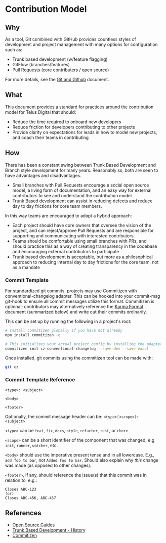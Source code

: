 # Contribution Model

## Why

As a tool, Git combined with GitHub provides countless styles of development and project management with many options for configuration such as:

- Trunk based development (w/feature flagging)
- GitFlow (branches/features)
- Pull Requests (core contributers / open source)

For more details, see the [Git and Github][git-ra] document.

## What

This document provides a standard for practices around the contribution model for Telus Digital that should:

- Reduce the time required to onboard new developers
- Reduce friction for developers contributing to other projects
- Provide clarity on expectations for leads in how to model new projects, and coach their teams in contributing
    
## How

There has been a constant swing between Trunk Based Development and Branch style development for many years. Reasonably so, both are seen to have advantages and disadvantages.

- Small branches with Pull Requests encourage a social open source model, a living form of documentation, and an easy way for external contributors to see and understand the contribution model
- Trunk Based development can assist in reducing defects and reduce day to day frictions for core team members. 

In this way teams are encouraged to adopt a hybrid approach:

- Each project should have core owners that oversee the vision of the project, and can reject/approve Pull Requests and are responsible for supporting and communicating with interested contributors.
- Teams should be comfortable using small branches with PRs, and should practice this as a way of creating transparency in the codebase and encouraging external contributors to participate
- Trunk based development is acceptable, but more as a philosophical approach to reducing internal day to day frictions for the core team, not as a mandate
 
### Commit Template

For standardized git commits, projects may use Commitizen with conventional-changelog adapter. This can be hooked into your commit-msg git-hook to ensure all commit messages utilize this format. Commitizen is optional; contributors may alternatively reference the [Karma Format][karma] document (summarized below) and write out their commits ordinarily.

This can be set up by running the following in a project's root:

```bash
# Install commitizen globally if you have not already
npm install commitizen -g 

# This initializes your actual project config by installing the adapter, and adding the config to your package.json
commitizen init cz-conventional-changelog --save-dev --save-exact
```

Once installed, git commits using the commitizen tool can be made with:
```bash
git cz
```

### Commit Template Reference

```
<type>: <subject>

<body>

<footer>
```

Optionally, the commit message header can be: `<type>(<scope>): <subject>`

`<type>` can be `feat`, `fix`, `docs`, `style`, `refactor`, `test`, or `chore`

`<scope>` can be a short identifier of the component that was changed, e.g. `init`, `runner`, `watcher`, etc.

`<body>` should use the imperative present tense and in all lowercase. E.g., `add foo to bar`, not `Added foo to bar`. Should also explain why _this_ change was made (as opposed to other changes).

`<footer>`, if any, should reference the issue(s) that this commit was in relation to, e.g.:

```
Closes ABC-123
(or)
Closes ABC-456, ABC-457
```

## References
- [Open Source Guides][open-source-guides]
- [Trunk Based Development - History][trunk-based-development]
- [Commitizen][commitizen]

[git-ra]: ../development/git.md
[open-source-guides]: https://opensource.guide/ "Open Source Guides"
[trunk-based-development]: https://trunkbaseddevelopment.com/game-changers/ "History of Trunk Based Development"
[commitizen]: https://github.com/commitizen/cz-cli#making-your-repo-commitizen-friendly
[karma]: https://karma-runner.github.io/1.0/dev/git-commit-msg.html
